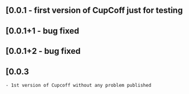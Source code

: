 ## [0.0.1 - first version of CupCoff just for testing
## [0.0.1+1 - bug fixed
## [0.0.1+2 - bug fixed
## [0.0.3
    - 1st version of Cupcoff without any problem published
